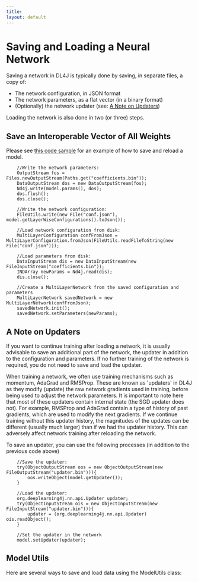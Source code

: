 ```yaml
---
title: 
layout: default
---
```


# Saving and Loading a Neural Network

Saving a network in DL4J is typically done by saving, in separate files, a copy of:

* The network configuration, in JSON format
* The network parameters, as a flat vector (in a binary format)
* (Optionally) the network updater (see: [A Note on Updaters](#updaters))

Loading the network is also done in two (or three) steps.

## <a name="vector">Save an Interoperable Vector of All Weights</a>

Please see [this code sample](https://github.com/deeplearning4j/dl4j-0.4-examples/blob/master/src/main/java/org/deeplearning4j/examples/deepbelief/DBNIrisExample.java#L127) for an example of how to save and reload a model.

        //Write the network parameters:
        OutputStream fos = Files.newOutputStream(Paths.get("coefficients.bin"));
        DataOutputStream dos = new DataOutputStream(fos);
        Nd4j.write(model.params(), dos);
        dos.flush();
        dos.close();
        
        //Write the network configuration:
        FileUtils.write(new File("conf.json"), model.getLayerWiseConfigurations().toJson());
        
        //Load network configuration from disk:
        MultiLayerConfiguration confFromJson = MultiLayerConfiguration.fromJson(FileUtils.readFileToString(new File("conf.json")));
        
        //Load parameters from disk:
        DataInputStream dis = new DataInputStream(new FileInputStream("coefficients.bin"));
        INDArray newParams = Nd4j.read(dis);
        dis.close();
        
        //Create a MultiLayerNetwork from the saved configuration and parameters
        MultiLayerNetwork savedNetwork = new MultiLayerNetwork(confFromJson);
        savedNetwork.init();
        savedNetwork.setParameters(newParams);

## <a name="updaters">A Note on Updaters</a>
If you want to continue training after loading a network, it is usually advisable to save an additional part of the network, the updater in addition to the configuration and parameters. If no further training of the network is required, you do not need to save and load the updater.

When training a network, we often use training mechanisms such as momentum, AdaGrad and RMSProp. These are known as 'updaters' in DL4J as they modify (update) the raw network gradients used in training, before being used to adjust the network parameters.
It is important to note here that most of these updaters contain internal state (the SGD updater does not). For example, RMSProp and AdaGrad contain a type of history of past gradients, which are used to modify the next gradients. If we continue training without this updater history, the magnitudes of the updates can be different (usually much larger) than if we had the updater history. This can adversely affect network training after reloading the network.

To save an updater, you can use the following processes (in addition to the previous code above)

        //Save the updater:
        try(ObjectOutputStream oos = new ObjectOutputStream(new FileOutputStream("updater.bin"))){
            oos.writeObject(model.getUpdater());
        }
        
        //Load the updater:
        org.deeplearning4j.nn.api.Updater updater;
        try(ObjectInputStream ois = new ObjectInputStream(new FileInputStream("updater.bin"))){
            updater = (org.deeplearning4j.nn.api.Updater) ois.readObject();
        }
        
        //Set the updater in the network
        model.setUpdater(updater);

## Model Utils

Here are several ways to save and load data using the ModelUtils class:

<script src="http://gist-it.appspot.com/https://github.com/deeplearning4j/ImageNet-Example/blob/master/src/main/java/imagenet/Utils/ModelUtils.java?slice=22:118"></script>
